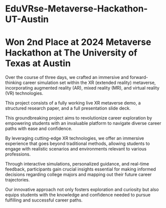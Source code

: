 # EduVRse-Metaverse-Hackathon-UT-Austin

# Won 2nd Place at 2024 Metaverse Hackathon at The University of Texas at Austin
Over the course of three days, we crafted an immersive and forward-thinking career simulation set within the XR (extended reality) metaverse, incorporating augmented reality (AR), mixed reality (MR), and virtual reality (VR) technologies.

This project consists of a fully working live XR metaverse demo, a structured research paper, and a full presentation slide deck.

This groundbreaking project aims to revolutionize career exploration by empowering students with an invaluable platform to navigate diverse career paths with ease and confidence. 

By leveraging cutting-edge XR technologies, we offer an immersive experience that goes beyond traditional methods, allowing students to engage with realistic scenarios and environments relevant to various professions.

Through interactive simulations, personalized guidance, and real-time feedback, participants gain crucial insights essential for making informed decisions regarding college majors and mapping out their future career trajectories.

Our innovative approach not only fosters exploration and curiosity but also equips students with the knowledge and confidence needed to pursue fulfilling and successful career paths.
